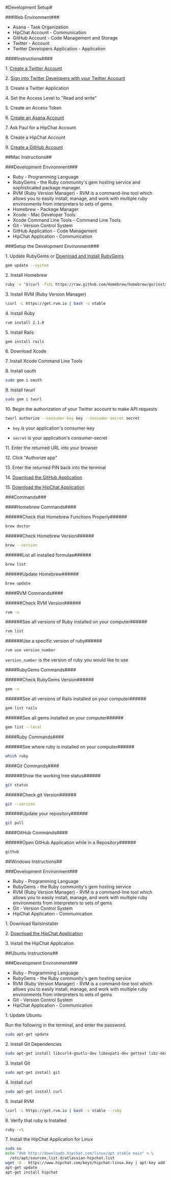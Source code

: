 #Development Setup#

###Web Environment###

* Asana - Task Organization
* HipChat Account - Communication
* GitHub Account - Code Management and Storage
* Twitter - Account
* Twitter Developers Application - Application

####Instructions####

1\. <a href="https://twitter.com/signup" target="_blank">Create a Twitter Account</a>

2\. <a href="https://dev.twitter.com/apps" target="_blank">Sign into Twitter Developers with your Twitter Account</a>

3\. Create a Twitter Application

4\. Set the Access Level to "Read and write"

5\. Create an Access Token

6\. <a href="https://asana.com/?utm_source=app.asana.com&utm_campaign=app.asana.com" target="_blank">Create an Asana Account</a>

7\. Ask Paul for a HipChat Account

8\. Create a HipChat Account

9\. <a href="https://github.com/join" target="_blank">Create a GitHub Account</a>

##Mac Instructions##

###Development Environment###

* Ruby - Programming Language
* RubyGems - the Ruby community's gem hosting service and sophisticated package manager.
* RVM (Ruby Version Manager) - RVM is a command-line tool which allows you to easily install, manage, and work with multiple ruby environments from interpreters to sets of gems
* Homebrew - Package Manager
* Xcode - Mac Developer Tools
* Xcode Command Line Tools - Command Line Tools
* Git - Version Control System
* GitHub Application - Code Management
* HipChat Application - Communication

###Setup the Development Environment###

1\. Update RubyGems or <a href="http://rubygems.org/pages/download" target="_blank">Download and Install RubyGems</a>

```bash
gem update --system
```

2\. Install Homebrew

```bash
ruby -e "$(curl -fsSL https://raw.github.com/Homebrew/homebrew/go/install)"
```

3\. Install RVM (Ruby Version Manager)

```bash
\curl -L https://get.rvm.io | bash -s stable
```

4\. Install Ruby

```bash
rvm install 2.1.0
```

5\. Install Rails

```bash
gem install rails
```

6\. Download Xcode

7\. Install Xcode Command Line Tools

8\. Install oauth

```bash
sudo gem i oauth
```

9\. Install twurl

```bash
sudo gem i twurl
```

10\. Begin the authorization of your Twitter account to make API requests

```bash
twurl authorize --consumer-key key --consumer-secret secret
```

* `key` is your application's consumer-key

* `secret` is your application's consumer-secret

11\. Enter the returned URL into your browser

12\. Click "Authorize app"

13\. Enter the returned PIN back into the terminal

14\. <a href="http://mac.github.com/" target="_blank">Download the GitHub Application</a>

15\. <a href="https://www.hipchat.com/downloads#mac" target="_blank">Download the HipChat Application</a>

###Commands###

####Homebrew Commands####

######Check that Homebrew Functions Properly######

```bash
brew doctor
```

######Check Homebrew Version######

```bash
brew --version
```

######List all installed formulae######

```bash
brew list
```

######Update Homebrew######

```bash
brew update
```

####RVM Commands####

######Check RVM Version######

```bash
rvm -v
```

######See all versions of Ruby installed on your computer######

```bash
rvm list
```

######Use a specific version of ruby######

```bash
rvm use version_number
```

`version_number` is the version of ruby you would like to use

####RubyGems Commands####

######Check RubyGems Version######

```bash
gem -v
```

######See all versions of Rails installed on your computer######

```bash
gem list rails
```

######See all gems installed on your computer######

```bash
gem list --local
```

####Ruby Commands####

######See where ruby is installed on your computer######

```bash
which ruby
```

####Git Commands####

######Show the working tree status######

```bash
git status
```

######Check git Version######

```bash
git --version
```

######Update your repository######

```bash
git pull
```

####GitHub Commands####

######Open GitHub Application while in a Repository######

```bash
github
```

##Windows Instructions##

###Development Environment###

* Ruby - Programming Language
* RubyGems - the Ruby community's gem hosting service
* RVM (Ruby Version Manager) - RVM is a command-line tool which allows you to easily install, manage, and work with multiple ruby environments from interpreters to sets of gems
* Git - Version Control System
* HipChat Application - Communication

1\. Download RailsInstaller

2\. <a href="https://www.hipchat.com/downloads#windows" target="_blank">Download the HipChat Application</a>

3\. Install the HipChat Application

##Ubuntu Instructions##

###Development Environment###

* Ruby - Programming Language
* RubyGems - the Ruby community's gem hosting service
* RVM (Ruby Version Manager) - RVM is a command-line tool which allows you to easily install, manage, and work with multiple ruby environments from interpreters to sets of gems
* Git - Version Control System
* HipChat Application - Communication

1\. Update Ubuntu

Run the following in the terminal, and enter the password.

```bash
sudo apt-get update
```

2\. Install Git Dependencies

```bash
sudo apt-get install libcurl4-gnutls-dev libexpat1-dev gettext libz-dev libssl-dev build-essential
```

3\. Install Git

```bash
sudo apt-get install git
```

4\. Install curl

```bash
sudo apt-get install curl
```

5\. Install RVM

```bash
\curl -L https://get.rvm.io | bash -s stable --ruby
```

6\. Verify that ruby is Installed

```bash
ruby -v\
```

7\. Install the HipChat Application for Linux

```bash
sudo su
echo "deb http://downloads.hipchat.com/linux/apt stable main" > \
  /etc/apt/sources.list.d/atlassian-hipchat.list
wget -O - https://www.hipchat.com/keys/hipchat-linux.key | apt-key add -
apt-get update
apt-get install hipchat
```
